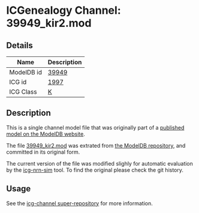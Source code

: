 # ICGenealogy Channel: 39949\_kir2.mod

## Details

Name | Description
---- | -----------
ModelDB id | [39949](http://senselab.med.yale.edu/ModelDB/ShowModel.cshtml?model=39949)
ICG id | [1997](http://icg.neurotheory.ox.ac.uk/channels/1/1997)
ICG Class | [K](http://icg.neurotheory.ox.ac.uk/channels/1)

## Description

This is a single channel model file that was originally part of a [published model on the ModelDB website](http://senselab.med.yale.edu/ModelDB/ShowModel.cshtml?model=39949).


The file [39949\_kir2.mod](39949_kir2.mod) was extrated from [the ModelDB repository](http://senselab.med.yale.edu/ModelDB/ShowModel.cshtml?model=39949), and committed in its original form.

The current version of the file was modified slighly for automatic evaluation by the [icg-nrn-sim](https://github.com/icgenealogy/icg-nrn-sim) tool. To find the original please check the git history.


## Usage

See the [icg-channel super-repository](https://github.com/icgenealogy/icg-channels) for more information.